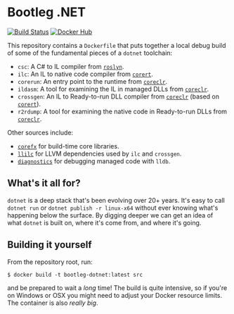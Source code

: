 # Bootleg .NET

[![Build Status](https://dev.azure.com/kodraus/bootleg-dotnet/_apis/build/status/KodrAus.bootleg-dotnet?branchName=master)](https://dev.azure.com/kodraus/bootleg-dotnet/_build/latest?definitionId=3&branchName=master)
[![Docker Hub](https://img.shields.io/badge/docker-kodraus%2Fbootleg--dotnet-blue)](https://hub.docker.com/r/kodraus/bootleg-dotnet)

This repository contains a `Dockerfile` that puts together a local debug build of some of the fundamental pieces of a `dotnet` toolchain:

- `csc`: A C# to IL compiler from [`roslyn`](https://github.com/dotnet/roslyn).
- `ilc`: An IL to native code compiler from [`corert`](https://github.com/dotnet/corert).
- `corerun`: An entry point to the runtime from [`coreclr`](https://github.com/dotnet/coreclr).
- `ildasm`: A tool for examining the IL in managed DLLs from [`coreclr`](https://github.com/dotnet/coreclr).
- `crossgen`: An IL to Ready-to-run DLL compiler from [`coreclr`](https://github.com/dotnet/coreclr) (based on [`corert`](https://github.com/dotnet/corert)).
- `r2rdump`: A tool for examining the native code in Ready-to-run DLLs from [`coreclr`](https://github.com/dotnet/coreclr).

Other sources include:

- [`corefx`](https://github.com/dotnet/corefx) for build-time core libraries.
- [`llilc`](https://github.com/dotnet/llilc) for LLVM dependencies used by `ilc` and `crossgen`.
- [`diagnostics`](https://github.com/dotnet/diagnostics) for debugging managed code with `lldb`.

## What's it all for?

`dotnet` is a deep stack that's been evolving over 20+ years. It's easy to call `dotnet run` or `dotnet publish -r linux-x64` without ever knowing what's happening below the surface. By digging deeper we can get an idea of what `dotnet` is built on, where it's come from, and where it's going.

## Building it yourself

From the repository root, run:

```shell
$ docker build -t bootleg-dotnet:latest src
```

and be prepared to wait a _long_ time! The build is quite intensive, so if you're on Windows or OSX you might need to adjust your Docker resource limits. The container is also _really big_.
